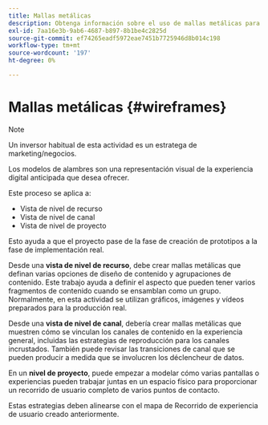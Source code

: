 ```yaml
---
title: Mallas metálicas
description: Obtenga información sobre el uso de mallas metálicas para un proyecto de AEM Screens.
exl-id: 7aa16e3b-9ab6-4687-b897-8b1be4c2825d
source-git-commit: ef74265eadf5972eae7451b7725946d8b014c198
workflow-type: tm+mt
source-wordcount: '197'
ht-degree: 0%

---
```


# Mallas metálicas {#wireframes}

>[!NOTE]
>Un inversor habitual de esta actividad es un estratega de marketing/negocios.

Los modelos de alambres son una representación visual de la experiencia digital anticipada que desea ofrecer.

Este proceso se aplica a:

* Vista de nivel de recurso
* Vista de nivel de canal
* Vista de nivel de proyecto

Esto ayuda a que el proyecto pase de la fase de creación de prototipos a la fase de implementación real.

Desde una **vista de nivel de recurso**, debe crear mallas metálicas que definan varias opciones de diseño de contenido y agrupaciones de contenido. Este trabajo ayuda a definir el aspecto que pueden tener varios fragmentos de contenido cuando se ensamblan como un grupo.
Normalmente, en esta actividad se utilizan gráficos, imágenes y vídeos preparados para la producción real.

Desde una **vista de nivel de canal**, debería crear mallas metálicas que muestren cómo se vinculan los canales de contenido en la experiencia general, incluidas las estrategias de reproducción para los canales incrustados. También puede revisar las transiciones de canal que se pueden producir a medida que se involucren los déclencheur de datos.

En un **nivel de proyecto**, puede empezar a modelar cómo varias pantallas o experiencias pueden trabajar juntas en un espacio físico para proporcionar un recorrido de usuario completo de varios puntos de contacto.

Estas estrategias deben alinearse con el mapa de Recorrido de experiencia de usuario creado anteriormente.
